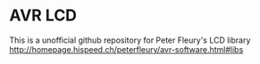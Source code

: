 # AVR LCD

This is a unofficial github repository for Peter Fleury's LCD library
http://homepage.hispeed.ch/peterfleury/avr-software.html#libs
